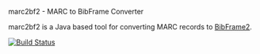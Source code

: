 marc2bf2 - MARC to BibFrame Converter
 
marc2bf2 is a Java based tool for converting MARC records to [BibFrame2](https://www.loc.gov/bibframe/docs/bibframe2-model.html). 

[![Build Status](https://travis-ci.com/jiaola/marc2bf2.svg?token=PecqmC3tkGmvJLxUwkq6&branch=master)](https://travis-ci.com/jiaola/marc2bf2)